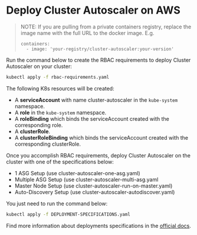 # Deploy Cluster Autoscaler on AWS

> NOTE: If you are pulling from a private containers registry, replace the image name with the full URL to the docker image. E.g.
>
> ```
> containers:
>   - image: 'your-registry/cluster-autoscaler:your-version'
> ```

Run the command below to create the RBAC requirements to deploy Cluster Autoscaler on your cluster:

```bash
kubectl apply -f rbac-requirements.yaml
```

The following K8s resources will be created:

- A **serviceAccount** with name cluster-autoscaler in the `kube-system` namespace.
- A **role** in the `kube-system` namespace.
- A **roleBinding** which binds the serviceAccount created with the corresponding role.
- A **clusterRole**.
- A **clusterRoleBinding** which binds the serviceAccount created with the corresponding clusterRole.

Once you accomplish RBAC requirements, deploy Cluster Autoscaler on the cluster with one of the specifications below:

- 1 ASG Setup (use cluster-autoscaler-one-asg.yaml)
- Multiple ASG Setup (use cluster-autoscaler-multi-asg.yaml
- Master Node Setup (use cluster-autoscaler-run-on-master.yaml)
- Auto-Discovery Setup (use cluster-autoscaler-autodiscover.yaml)

You just need to run the command below:

```bash
kubectl apply -f DEPLOYMENT-SPECIFICATIONS.yaml
```

Find more information about deployments specifications in the [official docs](https://github.com/kubernetes/autoscaler/tree/master/cluster-autoscaler/cloudprovider/aws#deployment-specification).
